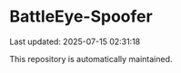 # BattleEye-Spoofer

Last updated: 2025-07-15 02:31:18

This repository is automatically maintained.

